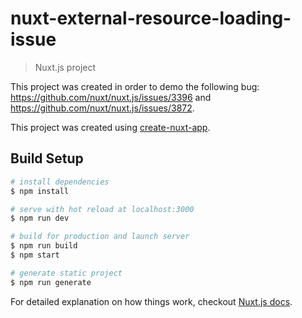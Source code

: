 # nuxt-external-resource-loading-issue

> Nuxt.js project

This project was created in order to demo the following bug: https://github.com/nuxt/nuxt.js/issues/3396 and https://github.com/nuxt/nuxt.js/issues/3872.

This project was created using [create-nuxt-app](https://github.com/nuxt/create-nuxt-app).

## Build Setup

``` bash
# install dependencies
$ npm install

# serve with hot reload at localhost:3000
$ npm run dev

# build for production and launch server
$ npm run build
$ npm start

# generate static project
$ npm run generate
```

For detailed explanation on how things work, checkout [Nuxt.js docs](https://nuxtjs.org).
